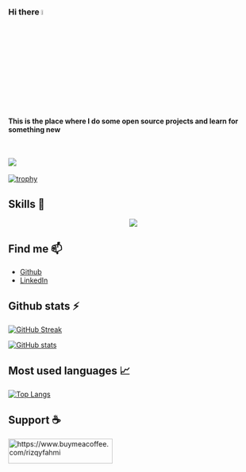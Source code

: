 ### Hi there <img src="https://media.giphy.com/media/hvRJCLFzcasrR4ia7z/giphy.gif" width="5%">

#### This is the place where I do some open source projects and learn for something new
<br /> 


![](https://komarev.com/ghpvc/?username=rizqyfahmi&color=brightgreen)<br/><br/>
[![trophy](https://github-profile-trophy.vercel.app/?username=rizqyfahmi&theme=gitdimmed&no-frame=true&row=1)](https://github.com/ryo-ma/github-profile-trophy)

## Skills 🚀
<p align="center">
  <a href="https://skillicons.dev">
    <img src="https://skillicons.dev/icons?i=git,docker,html,jquery,js,ts,php,laravel,nodejs,go,dart,flutter,java,swift,kotlin,gradle,express,react,nextjs,redux,css,sass,bootstrap,tailwindcss,redis,mongodb,postgres,mysql,jest,bash"/>
  </a>
</p>


## Find me 📫

- [Github](https://github.com/rizqyfahmi)
- [LinkedIn](https://linkedin.com/in/rizqyfahmi)


## Github stats ⚡

[![GitHub Streak](http://github-readme-streak-stats.herokuapp.com?user=rizqyfahmi&theme=gruvbox&hide_border=true)](https://git.io/streak-stats)<br/>

[![GitHub stats](https://github-readme-stats.vercel.app/api?username=rizqyfahmi&theme=gruvbox&hide_title=true&hide_border=true)](https://github.com/anuraghazra/github-readme-stats)<br/>

## Most used languages 📈

[![Top Langs](https://github-readme-stats.vercel.app/api/top-langs/?username=rizqyfahmi&theme=gruvbox&layout=compact&hide_title=true&hide_border=true)](https://github.com/anuraghazra/github-readme-stats)

## Support ☕
<p><a href="https://www.buymeacoffee.com/rizqyfahmi"> <img align="left" src="https://cdn.buymeacoffee.com/buttons/v2/default-yellow.png" height="50" width="210" alt="https://www.buymeacoffee.com/rizqyfahmi" /></a></p>